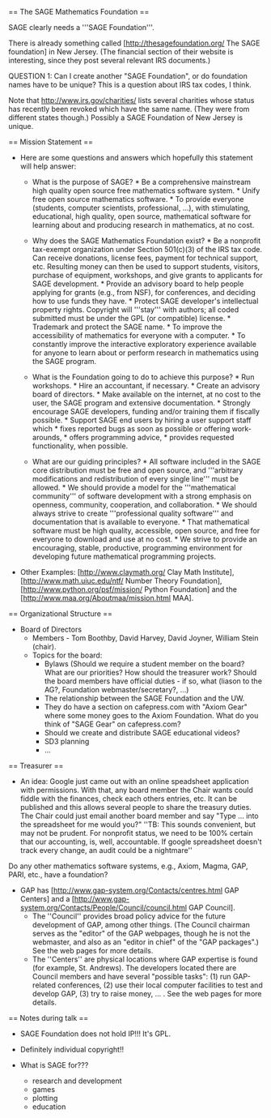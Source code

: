 == The SAGE Mathematics Foundation ==

SAGE clearly needs a '''SAGE Foundation'''. 

There is already something called [http://thesagefoundation.org/ The SAGE foundation] in New Jersey. (The financial section of their website is interesting, since they post several relevant IRS documents.)

   QUESTION 1: Can I create another "SAGE Foundation", or do foundation names have to be unique?  This is a question about IRS tax codes, I think. 

Note that http://www.irs.gov/charities/ lists several charities whose status has recently been revoked which have the same name. (They were from different states though.) Possibly a SAGE Foundation of New Jersey is unique.

== Mission Statement ==

 * Here are some questions and answers which hopefully this statement will help answer:

   * What is the purpose of SAGE?
         * Be a comprehensive mainstream high quality open source free mathematics software system.
         * Unify free open source mathematics software.
         * To provide everyone (students, computer scientists, professional, ...), with stimulating, educational, high quality, open source, mathematical software for learning about and producing research in mathematics, at no cost.

   * Why does the SAGE Mathematics Foundation exist? 
         * Be a nonprofit tax-exempt organization under Section 501(c)(3) of the IRS tax code.  Can receive donations, license fees, payment for technical support, etc.  Resulting money can then be used to support students, visitors, purchase of equipment, workshops, and give grants to applicants for SAGE development. 
         * Provide an advisory board to help people applying for grants (e.g., from NSF), for conferences, and deciding how to use funds they have. 
         * Protect SAGE developer's intellectual property rights.  Copyright will '''stay''' with authors; all coded submitted must be under the GPL (or compatible) license. 
         * Trademark and protect the SAGE name.
         * To improve the accessibility of mathematics for everyone with a computer. 
         * To constantly improve the interactive exploratory experience available for anyone to learn about or perform research in mathematics using the SAGE program.

   
   * What is the Foundation going to do to achieve this purpose?
         * Run workshops.
         * Hire an accountant, if necessary.
         * Create an advisory board of directors.
         * Make available on the internet, at no cost to the user, the SAGE program and extensive documentation.
         * Strongly encourage SAGE developers, funding and/or training them if fiscally possible.
         * Support SAGE end users by hiring a user support staff which
            * fixes reported bugs as soon as possible or offering work-arounds,
            * offers programming advice,
            * provides requested functionality, when possible.

   * What are our guiding principles? 
         * All software included in the SAGE core distribution must be free and open source, and '''arbitrary modifications and redistribution of every single line''' must be allowed. 
         * We should provide a model for the '''mathematical community''' of software development with a strong emphasis on openness, community, cooperation, and collaboration.
         * We should always strive to create '''professional quality software''' and documentation that is available to everyone.
         * That mathematical software must be high quality, accessible, open source, and free for everyone to download and use at no cost.
         * We strive to provide an encouraging, stable, productive, programming environment for developing future mathematical programming projects.

 * Other Examples: [http://www.claymath.org/ Clay Math Institute], [http://www.math.uiuc.edu/ntf/ Number Theory Foundation], [http://www.python.org/psf/mission/ Python Foundation] and the [http://www.maa.org/Aboutmaa/mission.html MAA].

== Organizational Structure ==

 * Board of Directors 
   * Members - Tom Boothby, David Harvey, David Joyner, William Stein (chair).
   * Topics for the board:
     * Bylaws (Should we require a student member on the board? What are our priorities? How should the treasurer work? Should the board members have official duties - if so, what (liason to the AG?, Foundation webmaster/secretary?, ...)
     * The relationship between the SAGE Foundation and the UW.
     * They do have a section on cafepress.com with "Axiom Gear" where some money goes to the Axiom Foundation. What do you think of "SAGE Gear" on cafepress.com?
     * Should we create and distribute SAGE educational videos?
     * SD3 planning
     * ...

== Treasurer ==

 * An idea: Google just came out with an online speadsheet application with permissions. With that, any board member the Chair wants could fiddle with the finances, check each others entries, etc. It can be published and this allows several people to share the treasury duties. The Chair could just email another board member and say "Type ... into the spreadsheet for me would you?" ''TB: This sounds convenient, but may not be prudent.  For nonprofit status, we need to be 100% certain that our accounting, is, well, accountable.  If google spreadsheet doesn't track every change, an audit could be a nightmare''

Do any other mathematics software systems, e.g., Axiom, Magma, GAP, PARI, etc., have a foundation?

 * GAP has [http://www.gap-system.org/Contacts/centres.html GAP Centers] and a [http://www.gap-system.org/Contacts/People/Council/council.html GAP Council]. 
   * The ''Council'' provides broad policy advice for the future development of GAP, among other things. (The Council chairman serves as the "editor" of the GAP webpages, though he is not the webmaster, and also as an "editor in chief" of the "GAP packages".) See the web pages for more details. 
   * The ''Centers'' are physical locations where GAP expertise is found (for example, St. Andrews). The developers located there are Council members and have several "possible tasks": (1) run GAP-related conferences, (2) use their local computer facilities to test and develop GAP, (3) try to raise money, ... . See the web pages for more details.

== Notes during talk ==

  * SAGE Foundation does not hold IP!!!  It's GPL.

  * Definitely individual copyright!!

  * What is SAGE for???
      - research and development
      - games
      - plotting
      - education
